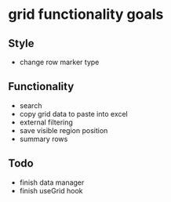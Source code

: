 # grid functionality goals

## Style
- change row marker type

## Functionality
- search
- copy grid data to paste into excel
- external filtering
- save visible region position
- summary rows


## Todo
- finish data manager
- finish useGrid hook
